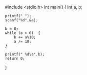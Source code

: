  #include <stdio.h>
 int main()
{
    int a, b;
 
    printf(" ");
    scanf("%d",&a);
    
    b = 0;
    while (a > 0)  {
        b += a%10;
        a /= 10;
    }
 
    printf(" %d\a",b);
    return 0;
}
